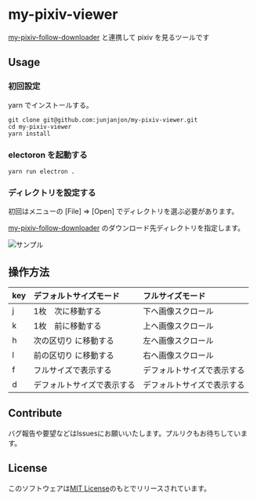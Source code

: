 # my-pixiv-viewer

[my-pixiv-follow-downloader](https://github.com/junjanjon/my-pixiv-follow-downloader) と連携して pixiv を見るツールです

## Usage

### 初回設定

yarn でインストールする。

```
git clone git@github.com:junjanjon/my-pixiv-viewer.git
cd my-pixiv-viewer
yarn install
```

### electoron を起動する

```
yarn run electron .
```

### ディレクトリを設定する

初回はメニューの [File] => [Open] でディレクトリを選ぶ必要があります。

[my-pixiv-follow-downloader](https://github.com/junjanjon/my-pixiv-follow-downloader) のダウンロード先ディレクトリを指定します。

![サンプル](readme_images/sample.jpg)

## 操作方法

|key|デフォルトサイズモード|フルサイズモード|
|:-|:-|:-|
|j|1枚　次に移動する|下へ画像スクロール|
|k|1枚　前に移動する|上へ画像スクロール|
|h|次の区切り に移動する　|左へ画像スクロール|
|l|前の区切り に移動する|右へ画像スクロール|
|f|フルサイズで表示する|デフォルトサイズで表示する|
|d|デフォルトサイズで表示する|デフォルトサイズで表示する|

## Contribute

バグ報告や要望などはIssuesにお願いいたします。プルリクもお待ちしています。

## License

このソフトウェアは[MIT License](LICENSE)のもとでリリースされています。
